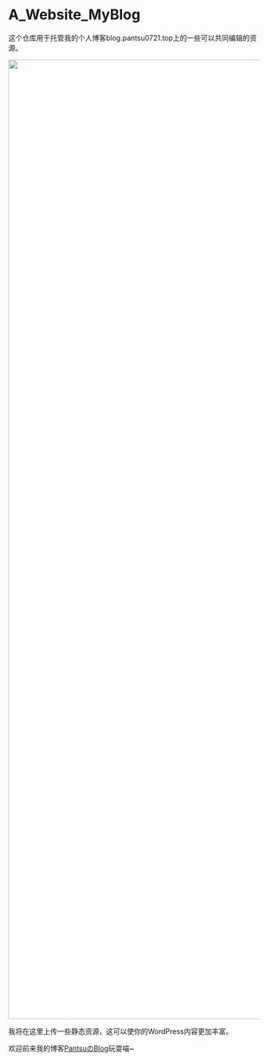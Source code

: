 # A_Website_MyBlog
<p>这个仓库用于托管我的个人博客blog.pantsu0721.top上的一些可以共同编辑的资源。</p>
<img src="https://raw.githubusercontent.com/PantsuMeow/A_Website_MyBlog/refs/heads/main/readme.avif" width="1920px">
<p>我将在这里上传一些静态资源，这可以使你的WordPress内容更加丰富。</p>
<p>欢迎前来我的博客<a href="http://blog.pantsu0721.top" target="_blank" rel="noreferrer noopener">PantsuのBlog</a>玩耍喵~</p>
